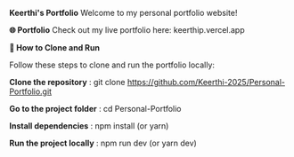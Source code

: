 **Keerthi's Portfolio**
Welcome to my personal portfolio website!


**🌐 Portfolio**
Check out my live portfolio here: keerthip.vercel.app



**📂 How to Clone and Run**

Follow these steps to clone and run the portfolio locally:

**Clone the repository** :    git clone https://github.com/Keerthi-2025/Personal-Portfolio.git

**Go to the project folder**  : cd Personal-Portfolio

**Install dependencies** : npm install (or yarn)

**Run the project locally**  : npm run dev (or yarn dev)
